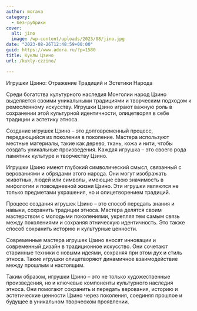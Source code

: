 ```yaml
---
author: morava
category:
  - без-рубрики
cover:
  alt: jino
  image: /wp-content/uploads/2023/08/jino.jpg
date: "2023-08-26T12:48:59+00:00"
guid: https://www.adora.ru/?p=1580
title: Куклы Цзино
url: /kukly-czzino/

---
```

Игрушки Цзино: Отражение Традиций и Эстетики Народа

Среди богатства культурного наследия Монголии народ Цзино выделяется своими уникальными традициями и творческим подходом к ремесленному искусству. Игрушки Цзино играют важную роль в сохранении этой культурной идентичности, олицетворяя в себе традиции и эстетику этноса.

Создание игрушек Цзино – это долговременный процесс, передающийся из поколения в поколение. Мастера используют местные материалы, такие как дерево, ткань, кожа и нити, чтобы создать уникальные произведения. Каждая игрушка – это своего рода памятник культуре и творчеству Цзино.

Игрушки Цзино имеют глубокий символический смысл, связанный с верованиями и обрядами этого народа. Они могут изображать животных, людей или символы, имеющие свою значимость в мифологии и повседневной жизни Цзино. Эти игрушки являются не только предметами украшения, но и олицетворением традиций.

Процесс создания игрушек Цзино – это способ передать знания и навыки, сохранить традиции этноса. Мастера делятся своим мастерством с молодыми поколениями, укрепляя тем самым связь между поколениями и сохраняя этническую идентичность. Это также способ сохранить историю и культурные ценности.

Современные мастера игрушек Цзино вносят инновации и современный дизайн в традиционное искусство. Они сочетают старинные техники с новыми идеями, сохраняя при этом дух и стиль этноса. Такие игрушки олицетворяют динамичное взаимодействие между прошлым и настоящим.

Таким образом, игрушки Цзино – это не только художественные произведения, но и ключевые компоненты культурного наследия этноса. Они помогают сохранить и передать верования, историю и эстетические ценности Цзино через поколения, соединяя прошлое и будущее в уникальном творческом проявлении.
